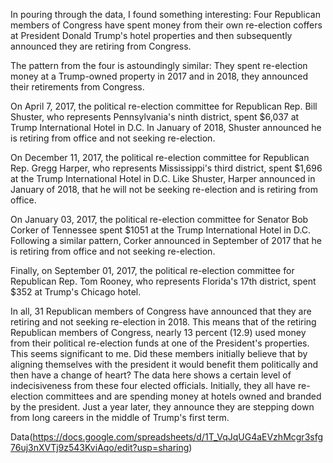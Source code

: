 In pouring through the data, I found something interesting: Four Republican members of Congress have spent money from their own re-election coffers at President Donald Trump's hotel properties and then subsequently announced they are retiring from Congress. 

The pattern from the four is astoundingly similar: They spent re-election money at a Trump-owned property in 2017 and in 2018, they announced their retirements from Congress. 

On April 7, 2017, the political re-election committee for Republican Rep. Bill Shuster, who represents Pennsylvania's ninth district, spent $6,037 at Trump International Hotel in D.C. In January of 2018, Shuster announced he is retiring from office and not seeking re-election. 

On December 11, 2017, the political re-election committee for Republican Rep. Gregg Harper, who represents Mississippi's third district, spent $1,696 at the Trump International Hotel in D.C. Like Shuster, Harper announced in January of 2018, that he will not be seeking re-election and is retiring from office. 

On January 03, 2017, the political re-election committee for Senator Bob Corker of Tennessee spent $1051 at the Trump International Hotel in D.C. Following a similar pattern, Corker announced in September of 2017 that he is retiring from office and not seeking re-election. 

Finally, on September 01, 2017, the political re-election committee for Republican Rep. Tom Rooney, who represents Florida's 17th district, spent $352 at Trump's Chicago hotel. 

In all, 31 Republican members of Congress have announced that they are retiring and not seeking re-election in 2018. This means that of the retiring Republican members of Congress, nearly 13 percent (12.9) used money from their political re-election funds at one of the President's properties. This seems significant to me. Did these members initially believe that by aligning themselves with the president it would benefit them politically and then have a change of heart? The data here shows a certain level of indecisiveness from these four elected officials. Initially, they all have re-election committees and are spending money at hotels owned and branded by the president. Just a year later, they announce they are stepping down from long careers in the middle of Trump's first term. 

Data(https://docs.google.com/spreadsheets/d/1T_VqJqUG4aEVzhMcgr3sfg76uj3nXVTj9z543KviAqo/edit?usp=sharing)
